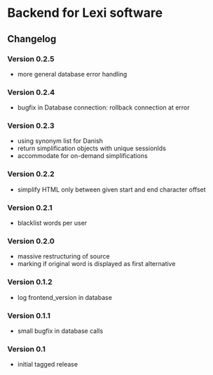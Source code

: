 # Backend for Lexi software

## Changelog

### Version 0.2.5
+ more general database error handling

### Version 0.2.4
+ bugfix in Database connection: rollback connection at error

### Version 0.2.3
+ using synonym list for Danish
+ return simplification objects with unique sessionIds
+ accommodate for on-demand simplifications

### Version 0.2.2
+ simplify HTML only between given start and end character offset

### Version 0.2.1
+ blacklist words per user

### Version 0.2.0
+ massive restructuring of source
+ marking if original word is displayed as first alternative

### Version 0.1.2
+ log frontend_version in database

### Version 0.1.1
+ small bugfix in database calls

### Version 0.1
+ initial tagged release